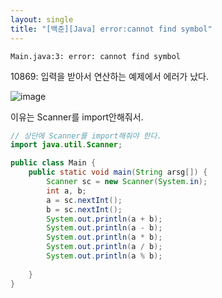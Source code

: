 ```yaml
---
layout: single
title: "[백준][Java] error:cannot find symbol"
---
```


`Main.java:3: error: cannot find symbol`

10869: 입력을 받아서 연산하는 예제에서 에러가 났다.

![image](https://user-images.githubusercontent.com/58998646/140908159-d2d42384-a725-4bff-871c-b8587acf8fd1.png)

이유는 Scanner를 import안해줘서.

```java
// 상단에 Scanner를 import해줘야 한다.
import java.util.Scanner;

public class Main {
	public static void main(String arsg[]) {
		Scanner sc = new Scanner(System.in);
		int a, b;
		a = sc.nextInt();
		b = sc.nextInt();
		System.out.println(a + b);
		System.out.println(a - b);
		System.out.println(a * b);
		System.out.println(a / b);
		System.out.println(a % b);
		
	}
}
```